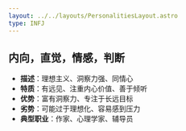 ```yaml
---
layout: ../../layouts/PersonalitiesLayout.astro
type: INFJ
---
```

## 内向，直觉，情感，判断
- **描述**：理想主义、洞察力强、同情心
- **特质**：有远见、注重内心价值、善于倾听
- **优势**：富有洞察力、专注于长远目标
- **劣势**：可能过于理想化、容易感到压力
- **典型职业**：作家、心理学家、辅导员